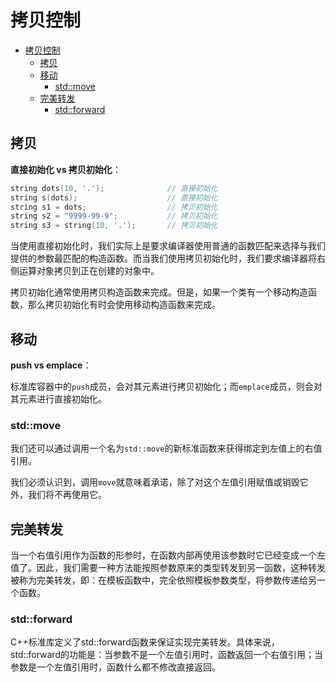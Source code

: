 # 拷贝控制

- [拷贝控制](#拷贝控制)
  - [拷贝](#拷贝)
  - [移动](#移动)
    - [std::move](#stdmove)
  - [完美转发](#完美转发)
    - [std::forward](#stdforward)

## 拷贝

**直接初始化 vs 拷贝初始化**：

``` c++
string dots(10, '.');              // 直接初始化
string s(dots);                    // 直接初始化
string s1 = dots;                  // 拷贝初始化
string s2 = "9999-99-9";           // 拷贝初始化
string s3 = string(10, '.');       // 拷贝初始化
```

当使用直接初始化时，我们实际上是要求编译器使用普通的函数匹配来选择与我们提供的参数最匹配的构造函数。而当我们使用拷贝初始化时，我们要求编译器将右侧运算对象拷贝到正在创建的对象中。

拷贝初始化通常使用拷贝构造函数来完成。但是，如果一个类有一个移动构造函数，那么拷贝初始化有时会使用移动构造函数来完成。

## 移动

**push vs emplace**：

标准库容器中的`push`成员，会对其元素进行拷贝初始化；而`emplace`成员，则会对其元素进行直接初始化。

### std::move

我们还可以通过调用一个名为`std::move`的新标准函数来获得绑定到左值上的右值引用。

我们必须认识到，调用`move`就意味着承诺，除了对这个左值引用赋值或销毁它外，我们将不再使用它。

## 完美转发

当一个右值引用作为函数的形参时，在函数内部再使用该参数时它已经变成一个左值了。因此，我们需要一种方法能按照参数原来的类型转发到另一函数，这种转发被称为完美转发，即：在模板函数中，完全依照模板参数类型，将参数传递给另一个函数。

### std::forward

C++标准库定义了std::forward函数来保证实现完美转发。具体来说，std::forward的功能是：当参数不是一个左值引用时，函数返回一个右值引用；当参数是一个左值引用时，函数什么都不修改直接返回。
